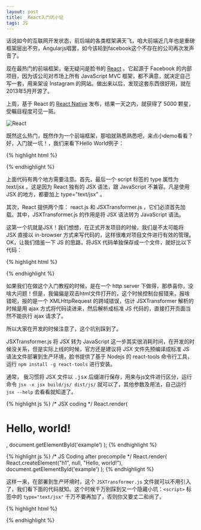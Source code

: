 ```yaml
---
layout: post
title:  React入门坑小记
tags: JS
---
```

话说如今的互联网开发状态，前后端的各类框架满天飞，咱大前端近几年也是重磅框架层出不穷，Angularjs唱罢，如今该轮到facebook这个不存在的公司再次发声音了。

现在最热门的前端框架，毫无疑问是脸书的 [React](https://facebook.github.io/react/) 。它起源于 Facebook 的内部项目，因为该公司对市场上所有 JavaScript MVC 框架，都不满意，就决定自己写一套，用来架设 Instagram 的网站。做出来以后，发现这套东西很好用，就在2013年5月开源了。

上周，基于 React 的 [React Native](http://facebook.github.io/react-native/) 发布，结果一天之内，就获得了 5000 颗星，受瞩目程度可见一斑。

<!--more-->

![React](http://image.beekka.com/blog/2015/bg2015033101.png)

既然这么热门，既然作为一个前端框架，那咱就熟悉熟悉吧，来点小demo看看？好，入门就一坑！，我们来看下Hello World例子：

{% highlight html %}
<!DOCTYPE html>
<html lang="en">
<head>
  <meta charset="UTF-8">
  <title>React Demo 01</title>
  <script src="../build/react.js"></script>
  <script src="../build/JSXTransformer.js"></script>
</head>
<body>
  <div id="example"></div>
  <script type="text/jsx">
    React.render(
      <h1>Hello, world!</h1>,
      document.getElementById('example')
    );
  </script>
</body>
</html>
{% endhighlight %}

上面代码有两个地方需要注意。首先，最后一个 script 标签的 type 属性为 text/jsx 。这是因为 React 独有的 JSX 语法，跟 JavaScript 不兼容。凡是使用 JSX 的地方，都要加上 type="text/jsx" 。

其次，React 提供两个库： react.js 和 JSXTransformer.js ，它们必须首先加载。其中，JSXTransformer.js 的作用是将 JSX 语法转为 JavaScript 语法。

这第一个坑就是JSX！我们想想，在正式开发项目的时候，我们是不太可能将 JSX 直接以 in-browser 方式来写代码的，这样很难对项目文件进行有效的管理。OK，让我们借鉴一下 JS 的思路，将JSX 代码单独保存成一个文件，就好比以下代码：

{% highlight html %}
<!DOCTYPE html>
<html lang="en">
<head>
  <meta charset="UTF-8">
  <title>React Demo 01</title>
  <script src="../build/react.js"></script>
  <script src="../build/JSXTransformer.js"></script>
</head>
<body>
  <div id="example"></div>
  <script type="text/jsx" src="demo01.jsx"></script>
</body>
</html>
{% endhighlight %}

如果我们在做这个入门教程的时候，是在一个 http server 下做得，那恭喜你，没啥大问题！但是，我偏偏是双击html文件打开的，这个时候控制台报错来，报啥错呢，报的是一个 XMLHttpRequest 的跨域错误，估计 JSXTransformer 解析的时候是用 ajax 方式将代码读进来，然后解析成标准 JS 代码的，直接打开页面当然不能执行 ajax 请求了。

所以大家在开发的时候注意了，这个坑别踩到了。

JSXTransformer.js 将 JSX 转为 JavaScript 这一步其实很消耗时间，在开发的时候没关系，但是实际上线的时候，官方还是建议将 JSX 文件先预编译成标准 JS 语法文件部署到生产环境，脸书提供了基于 Nodejs 的 react-tools 命令行工具，运行 `npm install -g react-tools` 进行安装。

通常， 我习惯将 JSX 文件以 <kbd>.jsx</kbd> 后缀进行保存，用来与js文件进行区分，运行命令 `jsx -x jsx build/js/ dist/js/` 就可以了，其他参数及用法，自己运行 `jsx --help` 去看看就知道了。

{% highlight js %}
/* JSX coding */
React.render(
  <h1>Hello, world!</h1>,
  document.getElementById('example')
);
{% endhighlight %}

{% highlight js %}
/* JS Coding after precompile */
React.render(
  React.createElement("h1", null, "Hello, world!"),
  document.getElementById('example')
);
{% endhighlight %}

这样一来，在部署到生产环境时，这个 `JSXTransformer.js` 文件就可以不用引入了，我们看下面的代码就知。这个时候千万别踩到又一个隐藏小坑：`<script>` 标签中的 `type="text/jsx"` 千万不要再加了，否则你又要丈二和尚了。

{% highlight html %}
<!DOCTYPE html>
<html lang="en">
<head>
  <meta charset="UTF-8">
  <title>React Demo 01</title>
  <script src="../build/react.js"></script>
</head>
<body>
  <div id="example"></div>
  <script src="demo01.js"></script>
</body>
</html>
{% endhighlight %}
